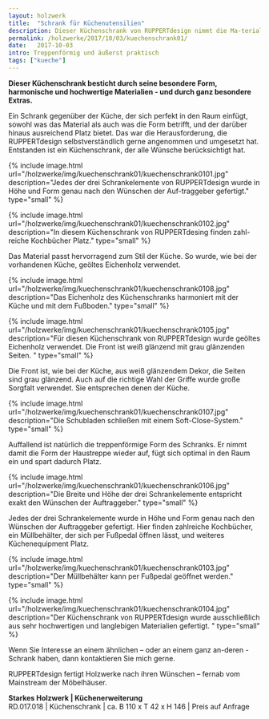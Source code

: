 ```yaml
---
layout: holzwerk
title:  "Schrank für Küchenutensilien"
description: Dieser Küchenschrank von RUPPERTdesign nimmt die Ma-terialien, die für die Küche verwendet wurden, wieder auf und fügt sich perfekt in den Raum ein. 
permalink: /holzwerke/2017/10/03/kuechenschrank01/
date:   2017-10-03
intro: Treppenförmig und äußerst praktisch
tags: ["kueche"]
---
```


**Dieser Küchenschrank besticht durch seine besondere Form, harmonische und hochwertige Materialien - und durch ganz besondere Extras.**

Ein Schrank gegenüber der Küche, der sich perfekt in den Raum einfügt, sowohl was das Material als auch was die Form betrifft, und der darüber hinaus ausreichend Platz bietet. 
Das war die Herausforderung, die RUPPERTdesign selbstverständlich gerne angenommen und umgesetzt hat. 
Entstanden ist ein Küchenschrank, der alle Wünsche berücksichtigt hat.

{% include image.html url="/holzwerke/img/kuechenschrank01/kuechenschrank0101.jpg" description="Jedes der drei Schrankelemente von RUPPERTdesign wurde in Höhe und Form genau nach den Wünschen der Auf-traggeber gefertigt." type="small" %}

{% include image.html url="/holzwerke/img/kuechenschrank01/kuechenschrank0102.jpg" description="In diesem Küchenschrank von RUPPERTdesing finden zahl-reiche Kochbücher Platz." type="small" %}

Das Material passt hervorragend zum Stil der Küche. 
So wurde, wie bei der vorhandenen Küche, geöltes Eichenholz verwendet.

{% include image.html url="/holzwerke/img/kuechenschrank01/kuechenschrank0108.jpg" description="Das Eichenholz des Küchenschranks harmoniert mit der Küche und mit dem Fußboden." type="small" %}

{% include image.html url="/holzwerke/img/kuechenschrank01/kuechenschrank0105.jpg" description="Für diesen Küchenschrank von RUPPERTdesign wurde geöltes Eichenholz verwendet. Die Front ist weiß glänzend mit grau glänzenden Seiten. " type="small" %}


Die Front ist, wie bei der Küche, aus weiß glänzendem Dekor, die Seiten sind grau glänzend.
Auch auf die richtige Wahl der Griffe wurde große Sorgfalt verwendet. Sie entsprechen denen der Küche. 

{% include image.html url="/holzwerke/img/kuechenschrank01/kuechenschrank0107.jpg" description="Die Schubladen schließen mit einem Soft-Close-System." type="small" %}

Auffallend ist natürlich die treppenförmige Form des Schranks.
Er nimmt damit die Form der Haustreppe wieder auf, fügt sich optimal in den Raum ein und spart dadurch Platz. 

{% include image.html url="/holzwerke/img/kuechenschrank01/kuechenschrank0106.jpg" description="Die Breite und Höhe der drei Schrankelemente entspricht exakt den Wünschen der Auftraggeber." type="small" %}


Jedes der drei Schrankelemente wurde in Höhe und Form genau nach den Wünschen der Auftraggeber gefertigt.
Hier finden zahlreiche Kochbücher, ein  Müllbehälter, der sich per Fußpedal öffnen lässt, und weiteres Küchenequipment Platz. 

{% include image.html url="/holzwerke/img/kuechenschrank01/kuechenschrank0103.jpg" description="Der Müllbehälter kann per Fußpedal geöffnet werden." type="small" %}

{% include image.html url="/holzwerke/img/kuechenschrank01/kuechenschrank0104.jpg" description="Der Küchenschrank von RUPPERTdesign wurde ausschließlich aus sehr hochwertigen und langlebigen Materialien gefertigt. " type="small" %}


Wenn Sie Interesse an einem ähnlichen – oder an einem ganz an-deren - Schrank haben, dann kontaktieren Sie mich gerne. 

RUPPERTdesign fertigt Holzwerke nach ihren Wünschen – fernab vom Mainstream der Möbelhäuser.

**Starkes Holzwerk \| Küchenerweiterung**    
RD.017.018  \|  Küchenschrank  \| ca. B 110 x T 42 x H 146 \|  Preis auf Anfrage

